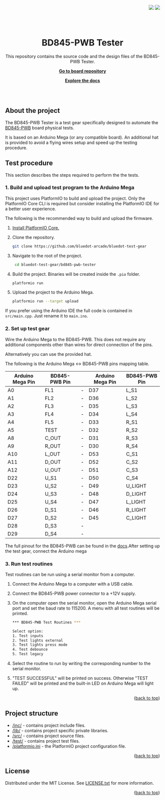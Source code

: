 <p align="right">
    <a name="readme-top"></a>
    <a href="/LICENSE.txt"><img src="https://img.shields.io/badge/license-MIT-green" /></a> <a href=""><img src="https://img.shields.io/badge/version-0.0.1-red" /></a> 
</p>
<br><br>
<p align="center">
    <h1 align="center">BD845-PWB Tester</h1>
    <p align="center">This repository contains the source code and the design files of the BD845-PWB Tester.</p>
    <p align="center"><strong><a href="https://github.com/bluedot-arcade/bd845-pwb-board">Go to board repository</a></strong></p>
    <p align="center"><strong><a href="https://docs.bluedotarcade.com/boards/bd845-pwb">Explore the docs</a></strong></p>
    <br><br>
</p>

## About the project

The BD845-PWB Tester is a test gear specifically designed to automate the [BD845-PWB] board physical tests. 

It is based on an Arduino Mega (or any compatible board). An additional hat is provided to avoid a flying wires setup and speed up the testing procedure.

## Test procedure

This section describes the steps required to perform the the tests.

### 1. Build and upload test program to the Arduino Mega

This project uses PlatformIO to build and upload the project. Only the PlatformIO Core CLI is required but consider installing the PlatformIO IDE for a better user experience.

The following is the recommended way to build and upload the firmware.

1. [Install PlatformIO Core.][PlatformIO Core Docs]

2. Clone the repository.
    ```bash
    git clone https://github.com/bluedot-arcade/bluedot-test-gear
    ```

3. Navigate to the root of the project.
   ```bash
    cd bluedot-test-gear/bd845-pwb-tester
    ```

4. Build the project. Binaries will be created inside the `.pio` folder.
    ```bash
    platformio run
    ```
    
5. Upload the project to the Arduino Mega.
    ```bash
    platformio run --target upload
    ```

If you prefer using the Arduino IDE the full code is contained in `src/main.cpp`. Just rename it to `main.ino`.

### 2. Set up test gear

Wire the Arduino Mega to the BD845-PWB. This does not require any additional components other than wires for direct connection of the pins.

Alternatively you can use the provided hat.

The following is the Arduino Mega <-> BD845-PWB pins mapping table.

| Arduino Mega Pin | BD845-PWB Pin | | Arduino Mega Pin | BD845-PWB Pin |
| ---------------- | ------------- |-| ---------------- | ------------- |
| A0               | FL1           |-| D37              | L_S1          |
| A1               | FL2           |-| D36              | L_S2          |
| A2               | FL3           |-| D35              | L_S3          |
| A3               | FL4           |-| D34              | L_S4          |
| A4               | FL5           |-| D33              | R_S1          |
| A5               | TEST          |-| D32              | R_S2          |
| A8               | C_OUT         |-| D31              | R_S3          |
| A9               | R_OUT         |-| D30              | R_S4          |
| A10              | L_OUT         |-| D53              | C_S1          |
| A11              | D_OUT         |-| D52              | C_S2          |
| A12              | U_OUT         |-| D51              | C_S3          |
| D22              | U_S1          |-| D50              | C_S4          |
| D23              | U_S2          |-| D49              | U_LIGHT       |
| D24              | U_S3          |-| D48              | D_LIGHT       |
| D25              | U_S4          |-| D47              | L_LIGHT       |
| D26              | D_S1          |-| D46              | R_LIGHT       |
| D27              | D_S2          |-| D45              | C_LIGHT       |
| D28              | D_S3          |-|
| D29              | D_S4          |-|

The full pinout for the BD845-PWB can be found in the [docs][BD845-PWB Docs].After setting up the test gear, connect the Arduino mega

### 3. Run test routines

Test routines can be run using a serial monitor from a computer.

1. Connect the Arduino Mega to a computer with a USB cable.
2. Connect the BD845-PWB power connector to a +12V supply.
3. On the computer open the serial monitor, open the Arduino Mega serial port and set the baud rate to 115200. A menu with all test routines will be printed.
   
    ```bash
    *** BD845-PWB Test Routines ***

    Select option:
    1. Test inputs
    2. Test lights external
    3. Test lights press mode
    4. Test debounce
    5. Test legacy
    ```
4. Select the routine to run by writing the corresponding number to the serial monitor.
5. "TEST SUCCESSFUL" will be printed on success. Otherwise "TEST FAILED" will be printed and the built-in LED on Arduino Mega will light up.

<p align="right">(<a href="#readme-top">back to top</a>)</p>

## Project structure

* [/inc/](/inc/) - contains project include files.
* [/lib/](/lib/) - contains project specific private libraries.
* [/src/](/src/) - contains project source files.
* [/test/](/test/) - contains project test files.
* [/platformio.ini](/platformio.ini) - the PlatformIO project configuration file.

<p align="right">(<a href="#readme-top">back to top</a>)</p>


## License

Distributed under the MIT License. See [LICENSE.txt] for more information.

<p align="right">(<a href="#readme-top">back to top</a>)</p>


[LICENSE.txt]: /LICENSE.txt
[PlatformIO Core Docs]: https://dohttps://docs.bluedotarcade.com/boards/bd845-pwbcs.platformio.org/en/latest/core/index.html
[PlatformIO Docs]: https://docs.platformio.org/
[BD845-PWB]: https://github.com/bluedot-arcade/bd845-pwb-board
[BD845-PWB Docs]: https://docs.bluedotarcade.com/boards/bd845-pwb